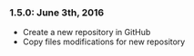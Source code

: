 ### 1.5.0: June 3th, 2016
* Create a new repository in GitHub
* Copy files modifications for new repository
